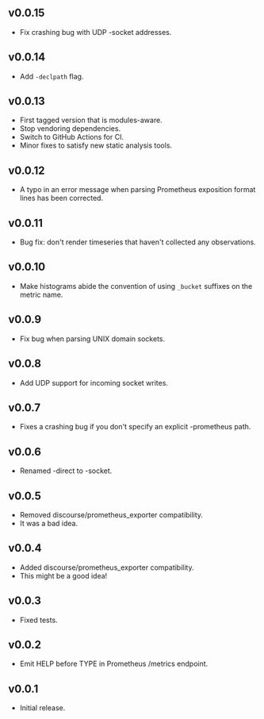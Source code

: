## v0.0.15

- Fix crashing bug with UDP -socket addresses.

## v0.0.14

- Add `-declpath` flag.

## v0.0.13

- First tagged version that is modules-aware.
- Stop vendoring dependencies.
- Switch to GitHub Actions for CI.
- Minor fixes to satisfy new static analysis tools.

## v0.0.12

- A typo in an error message when parsing Prometheus exposition format lines has been corrected.

## v0.0.11

- Bug fix: don't render timeseries that haven't collected any observations.

## v0.0.10

- Make histograms abide the convention of using `_bucket` suffixes on the metric name.

## v0.0.9

- Fix bug when parsing UNIX domain sockets.

## v0.0.8

- Add UDP support for incoming socket writes.

## v0.0.7

- Fixes a crashing bug if you don't specify an explicit -prometheus path.

## v0.0.6

- Renamed -direct to -socket.

## v0.0.5

- Removed discourse/prometheus_exporter compatibility.
- It was a bad idea.

## v0.0.4

- Added discourse/prometheus_exporter compatibility.
- This might be a good idea!

## v0.0.3

- Fixed tests.

## v0.0.2

- Emit HELP before TYPE in Prometheus /metrics endpoint.

## v0.0.1

- Initial release.

